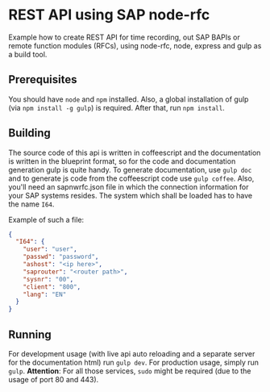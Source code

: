 REST API using SAP node-rfc
===========================

Example how to create REST API for time recording, out SAP BAPIs or remote function modules (RFCs), using node-rfc, node,
express and gulp as a build tool. 

## Prerequisites
You should have `node` and `npm` installed. Also, a global installation of gulp (via `npm install -g gulp`) is required.
After that, run `npm install`.

## Building
The source code of this api is written in coffeescript and the documentation is written in the blueprint format, so for
the code and documentation generation gulp is quite handy. To generate documentation, use `gulp doc` and to generate
js code from the coffeescript code use `gulp coffee`. Also, you'll need an sapnwrfc.json file in which the connection information for your SAP systems resides. The system which shall be loaded has to have the name `I64`.

Example of such a file:

```json
{
  "I64": {
    "user": "user",
    "passwd": "password",
    "ashost": "<ip here>",
    "saprouter": "<router path>",
    "sysnr": "00",
    "client": "800",
    "lang": "EN"
  }
}
```

## Running
For development usage (with live api auto reloading and a
separate server for the documentation html) run `gulp dev`. For production usage, simply run `gulp`. __Attention__:
For all those services, `sudo` might be required (due to the usage of port 80 and 443). 
